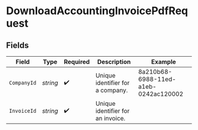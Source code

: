 # DownloadAccountingInvoicePdfRequest


## Fields

| Field                                | Type                                 | Required                             | Description                          | Example                              |
| ------------------------------------ | ------------------------------------ | ------------------------------------ | ------------------------------------ | ------------------------------------ |
| `CompanyId`                          | *string*                             | :heavy_check_mark:                   | Unique identifier for a company.     | 8a210b68-6988-11ed-a1eb-0242ac120002 |
| `InvoiceId`                          | *string*                             | :heavy_check_mark:                   | Unique identifier for an invoice.    |                                      |
